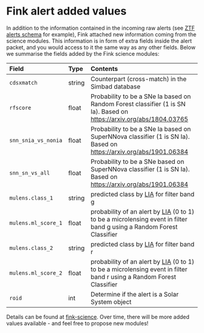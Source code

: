 # Fink alert added values

In addition to the information contained in the incoming raw alerts (see [ZTF alerts schema](https://zwickytransientfacility.github.io/ztf-avro-alert/) for example), Fink attached new information coming from the science modules. This information is in form of extra fields inside the alert packet, and you would access to it the same way as any other fields. Below we summarise the fields added by the Fink science modules:

| Field | Type | Contents |
|:--------|:-------|:--------|
| `cdsxmatch` | string | Counterpart (cross-match) in the Simbad database |
| `rfscore` | float | Probability to be a SNe Ia based on Random Forest classifier (1 is SN Ia). Based on https://arxiv.org/abs/1804.03765 |
| `snn_snia_vs_nonia` | float | Probability to be a SNe Ia based on SuperNNova classifier (1 is SN Ia). Based on https://arxiv.org/abs/1901.06384 |
| `snn_sn_vs_all` | float | Probability to be a SNe based on SuperNNova classifier (1 is SN Ia). Based on https://arxiv.org/abs/1901.06384 |
| `mulens.class_1` | string | predicted class by [LIA](https://github.com/dgodinez77/LIA) for filter band g |
| `mulens.ml_score_1` | float | probability of an alert by [LIA](https://github.com/dgodinez77/LIA) (0 to 1) to be a microlensing event in filter band g using a Random Forest Classifier |
| `mulens.class_2` | string | predicted class by [LIA](https://github.com/dgodinez77/LIA) for filter band r |
| `mulens.ml_score_2` | float | probability of an alert by [LIA](https://github.com/dgodinez77/LIA) (0 to 1) to be a microlensing event in filter band r using a Random Forest Classifier |
| `roid` | int | Determine if the alert is a Solar System object |

Details can be found at [fink-science](https://github.com/astrolabsoftware/fink-science). Over time, there will be more added values available - and feel free to propose new modules!
